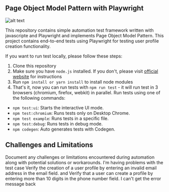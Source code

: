 ## Page Object Model Pattern with Playwright

![alt text](./playwright-logo.png)

This repository contains simple automation test framework written with  javascripte and Playwright and implements Page Object Model Pattern.
This project contains end-to-end tests using Playwright for testing user profile creation functionality.


If you want to run test locally, please follow these steps:

1. Clone this repository
2. Make sure you have `node.js` installed. If you don't, please visit [official website](https://nodejs.org/en/download/) for instructions 
3. Run `npm install or yarn install` to install node modules
4. That's it, now you can run tests with `npm run test` - it will run test in 3 browsers (chromium, firefox, webkit) in parallel.
 Run tests using one of the following commands:
- `npm test:ui`: Starts the interactive UI mode.
- `npm test:chromium`: Runs tests only on Desktop Chrome.
- `npm test example`: Runs tests in a specific file.
- `npm test:debug`: Runs tests in debug mode.
- `npm codegen`: Auto generates tests with Codegen.

 


## Challenges and Limitations

Document any challenges or limitations encountered during automation along with potential solutions or workarounds.
I'm having problems with the test case Verify the creation of a user profile by entering an invalid email address in the email field. and Verify that a user can create a profile by entering more than 10 digits in the phone number field.
I can't get the error message back 
